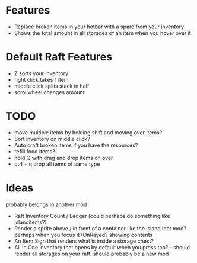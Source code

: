 # Features
- Replace broken items in your hotbar with a spare from your inventory
- Shows the total amount in all storages of an item when you hover over it

# Default Raft Features
- Z sorts your inventory
- right click takes 1 item
- middle click splits stack in half
- scrollwheel changes amount

# TODO
- move multiple items by holding shift and moving over items?
- Sort inventory on middle click? 
- Auto craft broken items if you have the resources?
- refill food items?
- hold Q with drag and drop items on over
- ctrl + q drop all items of same type

# Ideas
probably belongs in another mod

- Raft Inventory Count / Ledger (could perhaps do something like islanditems?)
- Render a sprite above / in front of a container like the island loot mod? - perhaps when you focus it (OnRayed? showing contents
- An Item Sign that renders what is inside a storage chest?
- All In One inventory that opens by default when you press tab? - should render all storages on your raft. should probably be a new mod    
